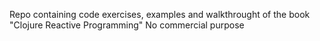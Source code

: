 Repo containing code exercises, examples and walkthrought of the book "Clojure Reactive Programming"
No commercial purpose